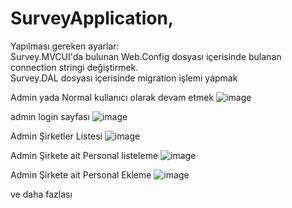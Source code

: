 # SurveyApplication,
Yapılması gereken ayarlar: </br>
   Survey.MVCUI'da bulunan Web.Config dosyası içerisinde bulanan connection stringi değiştirmek.</br>
   Survey.DAL dosyası içerisinde migration işlemi yapmak </br>
   
   Admin yada Normal kullanıcı olarak devam etmek
   ![image](https://user-images.githubusercontent.com/42031794/177544585-538803ef-846d-4d81-bb9a-523393408e35.png)

admin login sayfası
![image](https://user-images.githubusercontent.com/42031794/177544688-dbec994c-249d-4aff-b0cb-41f774148ed9.png)

Admin Şirketler Listesi
![image](https://user-images.githubusercontent.com/42031794/177545273-07164d8c-253e-4a92-a507-8ccd24125f55.png)

Admin Şirkete ait Personal listeleme
![image](https://user-images.githubusercontent.com/42031794/177545346-57a89233-965d-47ad-9b14-479f74f5d0d9.png)

Admin Şirkete ait Personal Ekleme
![image](https://user-images.githubusercontent.com/42031794/177545408-390963c3-f394-41f1-a448-54044c5cc6da.png)

ve daha fazlası
